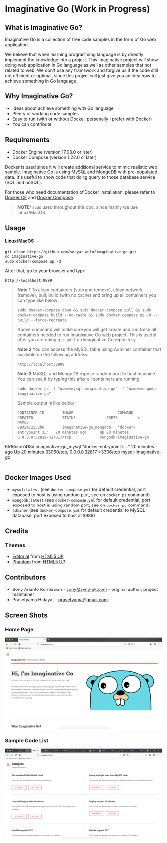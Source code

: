 # Imaginative Go (Work in Progress)
## What is Imaginative Go?
Imaginative Go is a collection of free code samples in the form of Go web application.

We believe that when learning programming language is by directly implement the knowledge into a project. This imaginative project will show doing web application in Go language as well as other samples that not related to web. We don't use any framework and forgive us if the code still not efficient or optimal, since this project will just give you an idea how to achieve something in Go language.

## Why Imaginative Go?
- Ideas about achieve something with Go language
- Plenty of working code samples
- Easy to run (with or without Docker, personally I prefer with Docker)
- You can contribute

## Requirements
- Docker Engine (version 17.03.0 or later)
- Docker Compose (version 1.22.0 or later)

Docker is used since it will create additional service to mimic realistic web sample. Imaginative Go is using MySQL and MongoDB with pre-populated data. It's useful to show code that doing query to those database service (SQL and noSQL).

For those who need documentation of Docker installation, please refer to [Docker CE](https://store.docker.com/search?type=edition&offering=community) and [Docker Compose](https://docs.docker.com/compose/install/).

> **NOTE:** `sudo` used throughout this doc, since mainly we use Linux/MacOS.

## Usage
#### Linux/MacOS
```
git clone https://github.com/sonyarianto/imaginative-go.git
cd imaginative-go
sudo docker-compose up -d
```

After that, go to your browser and type
```
http://localhost:9899
```

> **Note 1**
> To clean containers (stop and remove), clean network (remove), pull, build (with no cache) and bring up all containers you can type like below
> ```
> sudo docker-compose down && sudo docker-compose pull && sudo docker-compose build --no-cache && sudo docker-compose up -d --build --force-recreate
> ```
> Above command will make sure you will get create and run fresh all containers needed to run Imaginative Go web project. This is useful after you are doing `git pull` on Imaginative Go repository.

> **Note 2**
> You can access the MySQL table using Adminer container that available on the following address.
> ```
> http://localhost:8989
> ```

> **Note 3**
> MySQL and MongoDB expose random port to host machine. You can see it by typing this after all containers are running.
> ```
> sudo docker ps -f "name=mysql-imaginative-go" -f "name=mongodb-imaginative-go"
> ```
> Sample output is like below
> ```
> CONTAINER ID        IMAGE                    COMMAND                  CREATED             STATUS              PORTS         >                        NAMES
> 8932a72252b0        imaginative-go_mongodb   "docker-entrypoint.s…"   20 minutes ago      Up 20 minutes       0.0.0.0:32818->27017/tcp             mongodb-imaginative-go
6516ccc7418d        imaginative-go_mysql     "docker-entrypoint.s…"   20 minutes ago      Up 20 minutes       33060/tcp, 0.0.0.0:32817->3306/tcp   mysql-imaginative-go
> ```

## Docker Images Used
- `mysql:latest` (see `docker-compose.yml` for default credential, port exposed to host is using random port, see on `docker ps` command)
- `mongodb:latest` (see `docker-compose.yml` for default credential, port exposed to host is using random port, see on `docker ps` command)
- `adminer` (see `docker-compose.yml` for default credential to MySQL database, port exposed to host at 8989)

## Credits
### Themes
- [Editorial](https://html5up.net/editorial) from [HTML5 UP](https://html5up.net)
- [Phantom](https://html5up.net/phantom) from [HTML5 UP](https://html5up.net)

## Contributors
- Sony Arianto Kurniawan - sony@sony-ak.com - original author, project maintainer
- Prasetyama Hidayat - prasetyama@gmail.com

## Screen Shots
### Home Page
![Imaginative Go - Screenshot 1](/src/assets/images/screenshot1.png?raw=true "Imaginative Go - Screenshot 1")
### Sample Code List
![Imaginative Go - Screenshot 2](/src/assets/images/screenshot2.png?raw=true "Imaginative Go - Screenshot 2")

